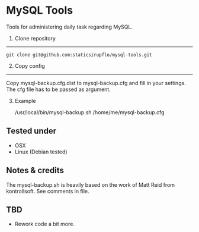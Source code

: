 MySQL Tools
===========

Tools for administering daily task regarding MySQL.

1) Clone repository
-------------------

    git clone git@github.com:staticsirupflo/mysql-tools.git

2) Copy config
--------------

Copy mysql-backup.cfg.dist to mysql-backup.cfg and fill in your settings. The cfg file has to be passed as argument.

3) Example

    /usr/local/bin/mysql-backup.sh /home/me/mysql-backup.cfg

Tested under
------------

 * OSX
 * Linux (Debian tested)
 
Notes & credits
---------------

The mysql-backup.sh is heavily based on the work of Matt Reid from kontrollsoft. See comments in file.

TBD
---
 * Rework code a bit more.